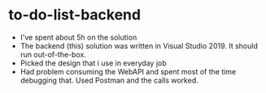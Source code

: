 # to-do-list-backend
* I've spent about 5h on the solution
* The backend (this) solution was written in Visual Studio 2019. It should run out-of-the-box.
* Picked the design that i use in everyday job
* Had problem consuming the WebAPI and spent most of the time debugging that. Used Postman and the calls worked.
